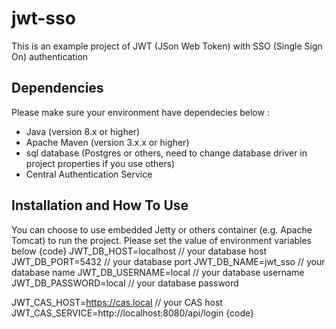 # jwt-sso

This is an example project of JWT (JSon Web Token) with SSO (Single Sign On) authentication

## Dependencies
Please make sure your environment have dependecies below :
<ul>
<li>Java (version 8.x or higher)</li>
<li>Apache Maven (version 3.x.x or higher)</li>
<li>sql database (Postgres or others, need to change database driver in project properties if you use others)</li>
<li>Central Authentication Service</li>
</ul>

## Installation and How To Use
You can choose to use embedded Jetty or others container (e.g. Apache Tomcat) to run the project.
Please set the value of environment variables below
{code}
JWT_DB_HOST=localhost // your database host
JWT_DB_PORT=5432 // your database port
JWT_DB_NAME=jwt_sso // your database name
JWT_DB_USERNAME=local // your database username
JWT_DB_PASSWORD=local // your database password

JWT_CAS_HOST=https://cas.local // your CAS host
JWT_CAS_SERVICE=http://localhost:8080/api/login
{code}
